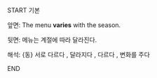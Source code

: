 START
기본

앞면:
The menu **varies** with the season.


뒷면:
메뉴는 계절에 따라 달라진다.


해석:
{동} 서로 다르다 , 달라지다 , 다르다 , 변화를 주다
<!--ID: 1742352142890-->
END